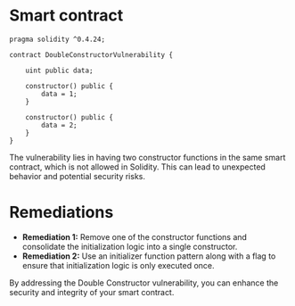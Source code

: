 # Smart contract

```solidity
pragma solidity ^0.4.24;

contract DoubleConstructorVulnerability {
    
    uint public data;

    constructor() public {
        data = 1;
    }

    constructor() public {
        data = 2;
    }
}
```

The vulnerability lies in having two constructor functions in the same smart contract, which is not allowed in Solidity. This can lead to unexpected behavior and potential security risks.

# Remediations

- **Remediation 1:** Remove one of the constructor functions and consolidate the initialization logic into a single constructor.
- **Remediation 2:** Use an initializer function pattern along with a flag to ensure that initialization logic is only executed once.

By addressing the Double Constructor vulnerability, you can enhance the security and integrity of your smart contract.